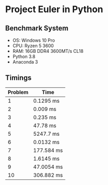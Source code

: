 # Project Euler in Python

## Benchmark System
- OS: Windows 10 Pro
- CPU: Ryzen 5 3600
- RAM: 16GB DDR4 3600MT/s CL18
- Python 3.8
- Anaconda 3

## Timings
Problem | Time
--- | ---
1 | 0.1295 ms
2 | 0.009 ms
3 | 0.235 ms
4 | 47.78 ms
5 | 5247.7 ms
6 | 0.0132 ms
7 | 177.584 ms
8 | 1.6145 ms
9 | 47.0054 ms
10 | 306.882 ms  
